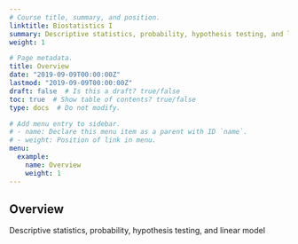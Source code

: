 ```yaml
---
# Course title, summary, and position.
linktitle: Biostatistics I
summary: Descriptive statistics, probability, hypothesis testing, and linear model
weight: 1

# Page metadata.
title: Overview
date: "2019-09-09T00:00:00Z"
lastmod: "2019-09-09T00:00:00Z"
draft: false  # Is this a draft? true/false
toc: true  # Show table of contents? true/false
type: docs  # Do not modify.

# Add menu entry to sidebar.
# - name: Declare this menu item as a parent with ID `name`.
# - weight: Position of link in menu.
menu:
  example:
    name: Overview
    weight: 1
---
```


## Overview

Descriptive statistics, probability, hypothesis testing, and linear model
